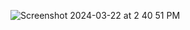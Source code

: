 ![Screenshot 2024-03-22 at 2 40 51 PM](https://github.com/MinKhant21/Portfolio/assets/102233767/d1af76cf-549e-4b1a-a5f5-6a4af88f83eb)
